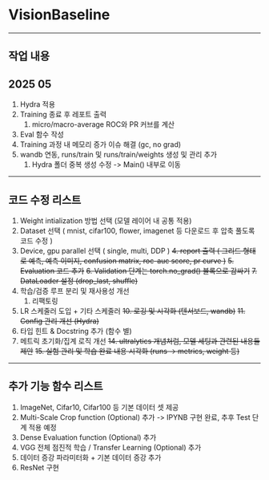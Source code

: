 # VisionBaseline

---
작업 내용
---
## 2025 05
1. Hydra 적용
2. Training 종료 후 레포트 출력
   1. micro/macro-average ROC와 PR 커브를 계산
3. Eval 함수 작성
4. Training 과정 내 메모리 증가 이슈 해결 (gc, no grad)
5. wandb 연동, runs/train 및 runs/train/weights 생성 및 관리 추가
   1. Hydra 폴더 중복 생성 수정 -> Main() 내부로 이동

---
코드 수정 리스트
---
1. Weight intialization 방법 선택 (모델 레이어 내 공통 적용)
2. Dataset 선택 ( mnist, cifar100, flower, imagenet 등 다운로드 후 압축 풀도록 코드 수정 )
3. Device, gpu parallel 선택 ( single, multi, DDP )
~~4. report 출력 ( 그리드 형태로 예측, 예측 이미지, confusion matrix, roc-auc score, pr curve )~~
~~5. Evaluation 코드 추가~~
~~6. Validation 단계는 torch.no_grad() 블록으로 감싸기~~
~~7. DataLoader 설정 (drop_last, shuffle)~~
8. 학습/검증 루프 분리 및 재사용성 개선
   1. 리팩토링
9.  LR 스케줄러 도입 + 기타 스케줄러
~~10. 로깅 및 시각화 (텐서보드, wandb)~~
~~11. Config 관리 개선 (Hydra)~~
1.  타입 힌트 & Docstring 추가 (함수 별)
2.  메트릭 초기화/집계 로직 개선
~~14. ultralytics 개념처럼, 모델 세팅과 관련된 내용들 제안~~
~~15. 실험 관리 및 학습 완료 내용 시각화 (runs -> metrics, weight 등)~~

---
추가 기능 함수 리스트
---
1. ImageNet, Cifar10, Cifar100 등 기본 데이터 셋 제공
2. Multi-Scale Crop function (Optional) 추가 -> IPYNB 구현 완료, 추후 Test 단계 적용 예정
3. Dense Evaluation function (Optional) 추가
4. VGG 전체 점진적 학습 / Transfer Learning (Optional) 추가
5. 데이터 증강 파라미터화 + 기본 데이터 증강 추가
6. ResNet 구현